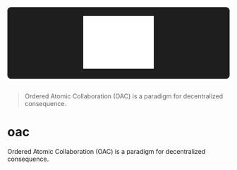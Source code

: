 <div align="center" style="background-color: #1e1e1e; padding: 20px; border-radius: 8px;">
  <img height="120" src="assets/oac.svg" alt="Ordered Atomic Collaboration (OAC)">
</div>
<br/>

> Ordered Atomic Collaboration (OAC) is a paradigm for decentralized consequence.

# oac
Ordered Atomic Collaboration (OAC) is a paradigm for decentralized consequence. 
